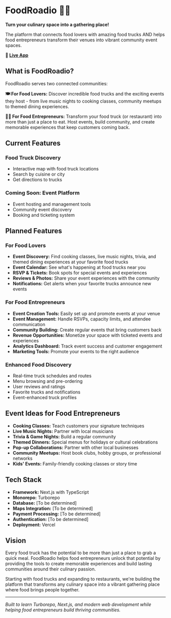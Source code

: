# FoodRoadio 🌮✨

**Turn your culinary space into a gathering place!**

The platform that connects food lovers with amazing food trucks AND helps food entrepreneurs transform their venues into vibrant community event spaces.

**🚀 [Live App](https://foodroadio.vercel.app/)**

## What is FoodRoadio?

FoodRoadio serves two connected communities:

**🍽️ For Food Lovers:** Discover incredible food trucks and the exciting events they host - from live music nights to cooking classes, community meetups to themed dining experiences.

**👨‍🍳 For Food Entrepreneurs:** Transform your food truck (or restaurant) into more than just a place to eat. Host events, build community, and create memorable experiences that keep customers coming back.

## Current Features

### Food Truck Discovery
- Interactive map with food truck locations
- Search by cuisine or city  
- Get directions to trucks

### Coming Soon: Event Platform
- Event hosting and management tools
- Community event discovery
- Booking and ticketing system

## Planned Features

### For Food Lovers
- **Event Discovery:** Find cooking classes, live music nights, trivia, and themed dining experiences at your favorite food trucks
- **Event Calendar:** See what's happening at food trucks near you
- **RSVP & Tickets:** Book spots for special events and experiences
- **Reviews & Photos:** Share your event experiences with the community
- **Notifications:** Get alerts when your favorite trucks announce new events

### For Food Entrepreneurs
- **Event Creation Tools:** Easily set up and promote events at your venue
- **Event Management:** Handle RSVPs, capacity limits, and attendee communication
- **Community Building:** Create regular events that bring customers back
- **Revenue Opportunities:** Monetize your space with ticketed events and experiences
- **Analytics Dashboard:** Track event success and customer engagement
- **Marketing Tools:** Promote your events to the right audience

### Enhanced Food Discovery
- Real-time truck schedules and routes
- Menu browsing and pre-ordering
- User reviews and ratings
- Favorite trucks and notifications
- Event-enhanced truck profiles

## Event Ideas for Food Entrepreneurs

- **Cooking Classes:** Teach customers your signature techniques
- **Live Music Nights:** Partner with local musicians
- **Trivia & Game Nights:** Build a regular community
- **Themed Dinners:** Special menus for holidays or cultural celebrations
- **Pop-up Collaborations:** Partner with other local businesses
- **Community Meetups:** Host book clubs, hobby groups, or professional networks
- **Kids' Events:** Family-friendly cooking classes or story time

## Tech Stack

- **Framework:** Next.js with TypeScript
- **Monorepo:** Turborepo
- **Database:** [To be determined]
- **Maps Integration:** [To be determined] 
- **Payment Processing:** [To be determined]
- **Authentication:** [To be determined]
- **Deployment:** Vercel

## Vision

Every food truck has the potential to be more than just a place to grab a quick meal. FoodRoadio helps food entrepreneurs unlock that potential by providing the tools to create memorable experiences and build lasting communities around their culinary passion.

Starting with food trucks and expanding to restaurants, we're building the platform that transforms any culinary space into a vibrant gathering place where food brings people together.

---

*Built to learn Turborepo, Next.js, and modern web development while helping food entrepreneurs build thriving communities.*